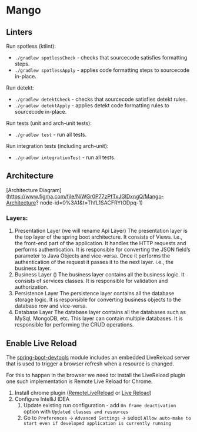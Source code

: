 # Mango

## Linters

Run spotless (ktlint):

- `./gradlew spotlessCheck` - checks that sourcecode satisfies formatting steps.
- `./gradlew spotlessApply` - applies code formatting steps to sourcecode in-place.

Run detekt:

- `./gradlew detektCheck` - checks that sourcecode satisfies detekt rules.
- `./gradlew detektApply` - applies detekt code formatting rules to sourcecode in-place.

Run tests (unit and arch-unit tests):

- `./gradlew test` - run all tests.

Run integration tests (including arch-unit):

- `./gradlew integrationTest` - run all tests.

## Architecture

[Architecture Diagram](https://www.figma.com/file/NiWGr0P77zPfTxJGlDxngQ/Mango-Architecture?
node-id=0%3A1&t=ThfL1SACFRYtODpq-1)

### Layers:

1. Presentation Layer (we will rename Api Layer)
   The presentation layer is the top layer of the spring boot architecture. It consists of Views. i.e., the front-end
   part of the application. It handles the HTTP requests and performs authentication. It is responsible for converting
   the JSON field’s parameter to Java Objects and vice-versa. Once it performs the authentication of the request it
   passes it to the next layer. i.e., the business layer.
2. Business Layer ()
   The business layer contains all the business logic. It consists of services classes. It is responsible for validation
   and authorization.
3. Persistence Layer
   The persistence layer contains all the database storage logic. It is responsible for converting business objects to
   the database row and vice-versa.
4. Database Layer
   The database layer contains all the databases such as MySql, MongoDB, etc. This layer can contain multiple databases.
   It is responsible for performing the CRUD operations.

## Enable Live Reload

The [spring-boot-devtools](https://www.baeldung.com/spring-boot-devtools) module includes an embedded LiveReload server 
that is used to trigger a browser refresh when a resource is changed.

For this to happen in the browser we need to: install the LiveReload plugin one such implementation is Remote Live Reload for Chrome.

1. Install chrome plugin ([RemoteLiveReload](https://chrome.google.com/webstore/detail/remotelivereload/jlppknnillhjgiengoigajegdpieppei?hl=en-GB) or [Live Reload](https://chrome.google.com/webstore/detail/livereload/jnihajbhpnppcggbcgedagnkighmdlei?hl=en))
2. Configure IntelliJ IDEA
   1. Update existing run configuration - add `On frame deactivation` option with `Updated classes and resources`
   2. Go to `Preferences` -> `Advanced Settings` → select `Allow auto-make to start even if developed application is currently running`
